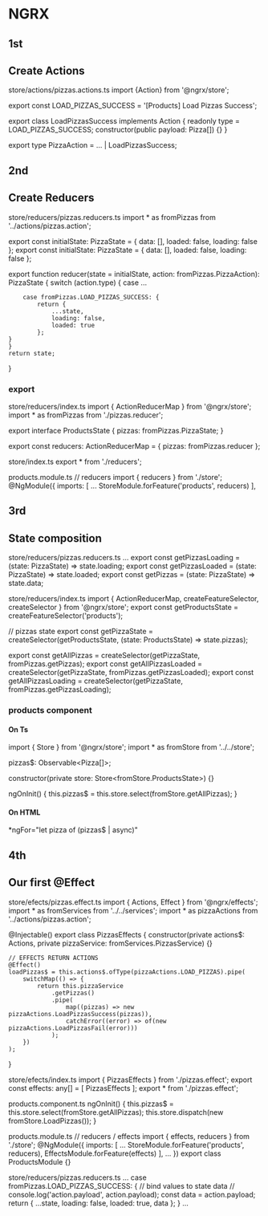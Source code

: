 # NGRX

## 1st
## Create Actions
store/actions/pizzas.actions.ts
import {Action} from '@ngrx/store';

export const LOAD_PIZZAS_SUCCESS = '[Products] Load Pizzas Success';

export class LoadPizzasSuccess implements Action {
	readonly type = LOAD_PIZZAS_SUCCESS;
	constructor(public payload: Pizza[]) {}
}

export type PizzaAction = ... | LoadPizzasSuccess;

## 2nd
## Create Reducers
store/reducers/pizzas.reducers.ts
import * as fromPizzas from '../actions/pizzas.action';

export const initialState: PizzaState = {
	data: [],
	loaded: false,
	loading: false
};
export const initialState: PizzaState = {
	data: [],
	loaded: false,
	loading: false
};

export function reducer(state = initialState, action: fromPizzas.PizzaAction): PizzaState {
	switch (action.type) {
    case ...
    
		case fromPizzas.LOAD_PIZZAS_SUCCESS: {
			return {
				...state,
				loading: false,
				loaded: true
			};
    }
	}
	return state;
}

### export
store/reducers/index.ts
import { ActionReducerMap } from '@ngrx/store';
import * as fromPizzas from './pizzas.reducer';

export interface ProductsState {
	pizzas: fromPizzas.PizzaState;
}

export const reducers: ActionReducerMap<ProductsState> = {
	pizzas: fromPizzas.reducer
};

store/index.ts
export * from './reducers';

products.module.ts
// reducers
import { reducers } from './store';
@NgModule({
	imports: [
    ...
		StoreModule.forFeature('products', reducers)
	],


## 3rd 
## State composition 
store/reducers/pizzas.reducers.ts
...
export const getPizzasLoading = (state: PizzaState) => state.loading;
export const getPizzasLoaded = (state: PizzaState) => state.loaded;
export const getPizzas = (state: PizzaState) => state.data;

store/reducers/index.ts
import { ActionReducerMap, createFeatureSelector, createSelector } from '@ngrx/store';
export const getProductsState = createFeatureSelector<ProductsState>('products');

// pizzas state
export const getPizzaState = createSelector(getProductsState, (state: ProductsState) => state.pizzas);

export const getAllPizzas = createSelector(getPizzaState, fromPizzas.getPizzas);
export const getAllPizzasLoaded = createSelector(getPizzaState, fromPizzas.getPizzasLoaded);
export const getAllPizzasLoading = createSelector(getPizzaState, fromPizzas.getPizzasLoading);

### products component
#### On Ts
import { Store } from '@ngrx/store';
import * as fromStore from '../../store';

pizzas$: Observable<Pizza[]>;

constructor(private store: Store<fromStore.ProductsState>) {}

ngOnInit() {
  this.pizzas$ = this.store.select(fromStore.getAllPizzas);
}

#### On HTML
*ngFor="let pizza of (pizzas$ | async)"


## 4th
## Our first @Effect
store/efects/pizzas.effect.ts
import { Actions, Effect } from '@ngrx/effects';
import * as fromServices from '../../services';
import * as pizzaActions from '../actions/pizzas.action';

@Injectable()
export class PizzasEffects {
	constructor(private actions$: Actions, private pizzaService: fromServices.PizzasService) {}

	// EFFECTS RETURN ACTIONS
	@Effect()
	loadPizzas$ = this.actions$.ofType(pizzaActions.LOAD_PIZZAS).pipe(
		switchMap(() => {
			return this.pizzaService
				.getPizzas()
				.pipe(
					map((pizzas) => new pizzaActions.LoadPizzasSuccess(pizzas)),
					catchError((error) => of(new pizzaActions.LoadPizzasFail(error)))
				);
		})
	);
}

store/efects/index.ts
import { PizzasEffects } from './pizzas.effect';
export const effects: any[] = [ PizzasEffects ];
export * from './pizzas.effect';

products.component.ts
ngOnInit() {
  this.pizzas$ = this.store.select(fromStore.getAllPizzas);
  this.store.dispatch(new fromStore.LoadPizzas());
}

products.module.ts
// reducers / effects
import { effects, reducers } from './store';
@NgModule({
	imports: [
    ...
		StoreModule.forFeature('products', reducers),
		EffectsModule.forFeature(effects)
	],
  ...
})
export class ProductsModule {}

store/reducers/pizzas.reducers.ts
...
case fromPizzas.LOAD_PIZZAS_SUCCESS: {
  // bind values to state data
  // console.log('action.payload', action.payload);
  const data = action.payload;
  return {
    ...state,
    loading: false,
    loaded: true,
    data
  };
}
...
